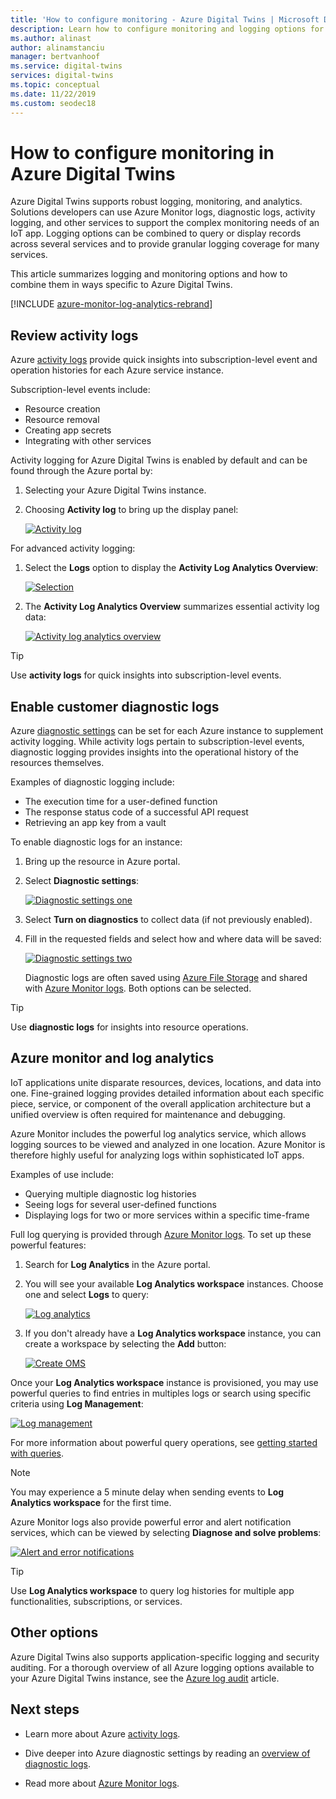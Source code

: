 ```yaml
---
title: 'How to configure monitoring - Azure Digital Twins | Microsoft Docs'
description: Learn how to configure monitoring and logging options for Azure Digital Twins.
ms.author: alinast
author: alinamstanciu
manager: bertvanhoof
ms.service: digital-twins
services: digital-twins
ms.topic: conceptual
ms.date: 11/22/2019
ms.custom: seodec18
---
```


# How to configure monitoring in Azure Digital Twins

Azure Digital Twins supports robust logging, monitoring, and analytics. Solutions developers can use Azure Monitor logs, diagnostic logs, activity logging, and other services to support the complex monitoring needs of an IoT app. Logging options can be combined to query or display records across several services and to provide granular logging coverage for many services.

This article summarizes logging and monitoring options and how to combine them in ways specific to Azure Digital Twins.

[!INCLUDE [azure-monitor-log-analytics-rebrand](../../includes/azure-monitor-log-analytics-rebrand.md)]

## Review activity logs

Azure [activity logs](../azure-monitor/platform/platform-logs-overview.md) provide quick insights into subscription-level event and operation histories for each Azure service instance.

Subscription-level events include:

* Resource creation
* Resource removal
* Creating app secrets
* Integrating with other services

Activity logging for Azure Digital Twins is enabled by default and can be found through the Azure portal by:

1. Selecting your Azure Digital Twins instance.
1. Choosing **Activity log** to bring up the display panel:

    [![Activity log](media/how-to-configure-monitoring/activity-log.png)](media/how-to-configure-monitoring/activity-log.png#lightbox)

For advanced activity logging:

1. Select the **Logs** option to display the **Activity Log Analytics Overview**:

    [![Selection](media/how-to-configure-monitoring/activity-log-select.png)](media/how-to-configure-monitoring/activity-log-select.png#lightbox)

1. The **Activity Log Analytics Overview** summarizes essential activity log data:

    [![Activity log analytics overview]( media/how-to-configure-monitoring/log-analytics-overview.png)]( media/how-to-configure-monitoring/log-analytics-overview.png#lightbox)

>[!TIP]
>Use **activity logs** for quick insights into subscription-level events.

## Enable customer diagnostic logs

Azure [diagnostic settings](../azure-monitor/platform/platform-logs-overview.md) can be set for each Azure instance to supplement activity logging. While activity logs pertain to subscription-level events, diagnostic logging provides insights into the operational history of the resources themselves.

Examples of diagnostic logging include:

* The execution time for a user-defined function
* The response status code of a successful API request
* Retrieving an app key from a vault

To enable diagnostic logs for an instance:

1. Bring up the resource in Azure portal.
1. Select **Diagnostic settings**:

    [![Diagnostic settings one](media/how-to-configure-monitoring/diagnostic-settings-one.png)](media/how-to-configure-monitoring/diagnostic-settings-one.png#lightbox)

1. Select **Turn on diagnostics** to collect data (if not previously enabled).
1. Fill in the requested fields and select how and where data will be saved:

    [![Diagnostic settings two](media/how-to-configure-monitoring/diagnostic-settings-two.png)](media/how-to-configure-monitoring/diagnostic-settings-two.png#lightbox)

    Diagnostic logs are often saved using [Azure File Storage](../storage/files/storage-files-deployment-guide.md) and shared with [Azure Monitor logs](../azure-monitor/log-query/get-started-portal.md). Both options can be selected.

>[!TIP]
>Use **diagnostic logs** for insights into resource operations.

## Azure monitor and log analytics

IoT applications unite disparate resources, devices, locations, and data into one. Fine-grained logging provides detailed information about each specific piece, service, or component of the overall application architecture but a unified overview is often required for maintenance and debugging.

Azure Monitor includes the powerful log analytics service, which allows logging sources to be viewed and analyzed in one location. Azure Monitor is therefore highly useful for analyzing logs within sophisticated IoT apps.

Examples of use include:

* Querying multiple diagnostic log histories
* Seeing logs for several user-defined functions
* Displaying logs for two or more services within a specific time-frame

Full log querying is provided through [Azure Monitor logs](../azure-monitor/log-query/log-query-overview.md). To set up these powerful features:

1. Search for **Log Analytics** in the Azure portal.
1. You will see your available **Log Analytics workspace** instances. Choose one and select **Logs** to query:

    [![Log analytics](media/how-to-configure-monitoring/log-analytics.png)](media/how-to-configure-monitoring/log-analytics.png#lightbox)

1. If you don't already have a **Log Analytics workspace** instance, you can create a workspace by selecting the **Add** button:

    [![Create OMS](media/how-to-configure-monitoring/log-analytics-oms.png)](media/how-to-configure-monitoring/log-analytics-oms.png#lightbox)

Once your **Log Analytics workspace** instance is provisioned, you may use powerful queries to find entries in multiples logs or search using specific criteria using **Log Management**:

   [![Log management](media/how-to-configure-monitoring/log-analytics-management.png)](media/how-to-configure-monitoring/log-analytics-management.png#lightbox)

For more information about powerful query operations, see [getting started with queries](../azure-monitor/log-query/get-started-queries.md).

> [!NOTE]
> You may experience a 5 minute delay when sending events to **Log Analytics workspace** for the first time.

Azure Monitor logs also provide powerful error and alert notification services, which can be viewed by selecting **Diagnose and solve problems**:

   [![Alert and error notifications](media/how-to-configure-monitoring/log-analytics-notifications.png)](media/how-to-configure-monitoring/log-analytics-notifications.png#lightbox)

>[!TIP]
>Use **Log Analytics workspace** to query log histories for multiple app functionalities, subscriptions, or services.

## Other options

Azure Digital Twins also supports application-specific logging and security auditing. For a thorough overview of all Azure logging options available to your Azure Digital Twins instance, see the [Azure log audit](../security/fundamentals/log-audit.md) article.

## Next steps

- Learn more about Azure [activity logs](../azure-monitor/platform/platform-logs-overview.md).

- Dive deeper into Azure diagnostic settings by reading an [overview of diagnostic logs](../azure-monitor/platform/platform-logs-overview.md).

- Read more about [Azure Monitor logs](../azure-monitor/log-query/get-started-portal.md).

